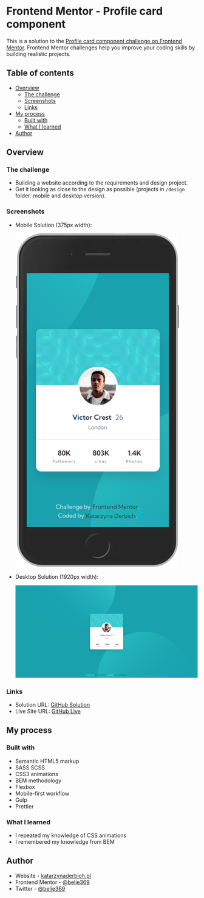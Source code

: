 # Frontend Mentor - Profile card component

This is a solution to the [Profile card component challenge on Frontend Mentor](https://www.frontendmentor.io/challenges/profile-card-component-cfArpWshJ). Frontend Mentor challenges help you improve your coding skills by building realistic projects.

## Table of contents

- [Overview](#overview)
  - [The challenge](#the-challenge)
  - [Screenshots](#screenshots)
  - [Links](#links)
- [My process](#my-process)
  - [Built with](#built-with)
  - [What I learned](#what-i-learned)
- [Author](#author)

## Overview

### The challenge

- Building a website according to the requirements and design project.
- Get it looking as close to the design as possible (projects in `/design` folder: mobile and desktop version).

### Screenshots

- Mobile Solution (375px width):

  ![](./screenshot_mobile.png)

- Desktop Solution (1920px width):

  ![](./screenshot_desktop.png)

### Links

- Solution URL: [GitHub Solution](https://github.com/belie369/frontend-mentor-profile-card-component)
- Live Site URL: [GitHub Live](https://belie369.github.io/frontend-mentor-profile-card-component/)

## My process

### Built with

- Semantic HTML5 markup
- SASS SCSS
- CSS3 animations
- BEM methodology
- Flexbox
- Mobile-first workflow
- Gulp
- Prettier

### What I learned

- I repeated my knowledge of CSS animations
- I remembered my knowledge from BEM

## Author

- Website - [katarzynaderbich.pl](http://katarzynaderbich.pl/)
- Frontend Mentor - [@belie369](https://www.frontendmentor.io/profile/belie369)
- Twitter - [@belie369](https://www.twitter.com/belie369)
